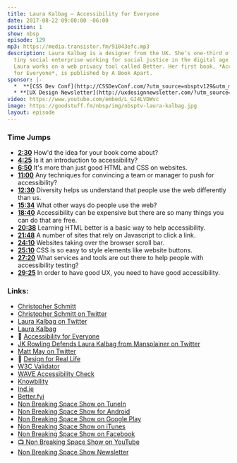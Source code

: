```yaml
---
title: Laura Kalbag — Accessibility for Everyone
date: 2017-08-22 09:00:00 -06:00
position: 1
show: nbsp
episode: 129
mp3: https://media.transistor.fm/91043efc.mp3
description: Laura Kalbag is a designer from the UK. She’s one-third of Ind.ie, a
  tiny social enterprise working for social justice in the digital age. At Ind.ie,
  Laura works on a web privacy tool called Better. Her first book, *Accessibility
  for Everyone*, is published by A Book Apart.
sponsor: |-
  *  **[CSS Dev Conf](http://CSSDevConf.com/?utm_source=nbsptv129&utm_medium=podcast&utm_campaign=cssdevconf2017)** — Conference dedicated to CSS and its super friend technologies like JavaScript, Sass, npm, and more. A limited supply of Early Bird Tickets now on sale. [Register now!](http://CSSDevConf.com/?utm_source=nbsptv129&utm_medium=podcast&utm_campaign=cssdevconf2017)
  * **[UX Design Newsletter](http://uxdesignnewsletter.com/?utm_source=nbsptv129&utm_medium=podcast&utm_campaign=uxdesignnewsletter)** — A weekly free newsletter containing a collection of tutorials, articles, and videos about front-end design and development, plus tips on how to bring better engagement to the multi-device world curated by Christopher Schmitt. [Sign up now!](http://uxdesignnewsletter.com/?utm_source=nbsptv129&utm_medium=podcast&utm_campaign=uxdesignnewsletter)
video: https://www.youtube.com/embed/L_GI4LVDWvc
image: https://goodstuff.fm/nbsp/img/nbsptv-laura-kalbag.jpg
layout: episode
---
```


### Time Jumps

* **[2:30](http://goodstuff.fm/nbsp/129#t=2:30)** How'd the idea for your book come about?
* **[4:25](http://goodstuff.fm/nbsp/129#t=4:25)** Is it an introduction to accessibility?
* **[6:50](http://goodstuff.fm/nbsp/129#t=6:50)** It's more than just good HTML and CSS on websites.
* **[11:00](http://goodstuff.fm/nbsp/129#t=11:00)** Any techniques for convincing a team or manager to push for accessibility?
* **[12:30](http://goodstuff.fm/nbsp/129#t=12:30)** Diversity helps us understand that people use the web differently than us.
* **[15:34](http://goodstuff.fm/nbsp/129#t=15:34)** What other ways do people use the web?
* **[18:40](http://goodstuff.fm/nbsp/129#t=18:40)** Accessibility can be expensive but there are so many things you can do that are free.
* **[20:38](http://goodstuff.fm/nbsp/129#t=20:38)** Learning HTML better is a basic way to help accessibility.
* **[21:48](http://goodstuff.fm/nbsp/129#t=21:48)** A number of sites that rely on Javascript to click a link.
* **[24:10](http://goodstuff.fm/nbsp/129#t=24:10)** Websites taking over the browser scroll bar.
* **[25:10](http://goodstuff.fm/nbsp/129#t=25:10)** CSS is so easy to style elements like website buttons.
* **[27:20](http://goodstuff.fm/nbsp/129#t=27:20)** What services and tools are out there to help people with accessibility testing?
* **[29:25](http://goodstuff.fm/nbsp/129#t=29:25)** In order to have good UX, you need to have good accessibility.


### Links:

* [Christopher Schmitt](http://Christopher.org)
* [Christopher Schmitt on Twitter](https://twitter.com/teleject)
* [Laura Kalbag on Twitter](https://twitter.com/laurakalbag)
* [Laura Kalbag](https://laurakalbag.com)
* 📘 [Accessibility for Everyone](https://abookapart.com/products/accessibility-for-everyone)
* [JK Rowling Defends Laura Kalbag from Mansplainer on Twitter](http://www.teenvogue.com/story/book-mansplaining-twitter)
* [Matt May on Twitter](https://twitter.com/mattmay)
* 📘 [Design for Real Life](https://abookapart.com/products/design-for-real-life)
* [W3C Validator](https://validator.w3.org)
* [WAVE Accessibility Check](http://wave.webaim.org)
* [Knowbility](https://www.knowbility.org)
* [Ind.ie](https://ind.ie)
* [Better.fyi](https://better.fyi)
* [Non Breaking Space Show on TuneIn](http://tunein.com/radio/Non-Breaking-Space-Show-p885155/)
* [Non Breaking Space Show for Android](http://subscribeonandroid.com/feeds.goodstuff.fm/nbsp)
* [Non Breaking Space Show on Google Play](https://playmusic.app.goo.gl/?ibi=com.google.PlayMusic&isi=691797987&ius=googleplaymusic&link=https://play.google.com/music/m/Iw5ik6iwalo5vmda5rqyrotdney?t%3DNon_Breaking_Space_Show%26pcampaignid%3DMKT-na-all-co-pr-mu-pod-16)
* [Non Breaking Space Show on iTunes](https://itunes.apple.com/ca/podcast/non-breaking-space-show/id507162981?mt=2&ign-mpt=uo%3D4)
* [Non Breaking Space Show on Facebook](https://www.facebook.com/nbsptv)
* [📺 Non Breaking Space Show on YouTube](https://www.youtube.com/channel/UC--mqA75V3CM8hxId0l7e_g?sub_confirmation=1)
* [Non Breaking Space Show Newsletter](http://newsletter.nonbreakingspace.tv/)
